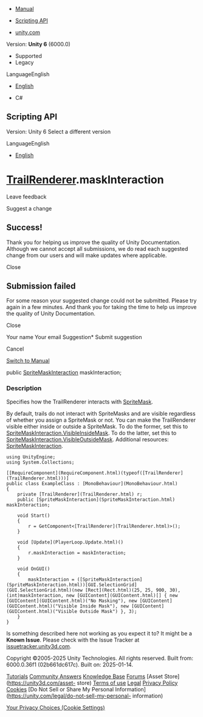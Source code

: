 [ ]()

  * [Manual](../Manual/index.html)
  * [Scripting API](../ScriptReference/index.html)

  * [unity.com](https://unity.com/)

Version: **Unity 6** (6000.0)

  * Supported
  * Legacy

LanguageEnglish

  * [English]()

  * C#

[ ](https://docs.unity3d.com)

## Scripting API

Version: Unity 6 Select a different version

LanguageEnglish

  * [English]()

#  [TrailRenderer](TrailRenderer.html).maskInteraction

Leave feedback

Suggest a change

## Success!

Thank you for helping us improve the quality of Unity Documentation. Although
we cannot accept all submissions, we do read each suggested change from our
users and will make updates where applicable.

Close

## Submission failed

For some reason your suggested change could not be submitted. Please <a>try
again</a> in a few minutes. And thank you for taking the time to help us
improve the quality of Unity Documentation.

Close

Your name Your email Suggestion* Submit suggestion

Cancel

[Switch to Manual](../Manual/class-TrailRenderer.html "Go to TrailRenderer
Component in the Manual")

public [SpriteMaskInteraction](SpriteMaskInteraction.html) maskInteraction;

### Description

Specifies how the TrailRenderer interacts with [SpriteMask](SpriteMask.html).

By default, trails do not interact with SpriteMasks and are visible regardless
of whether you assign a SpriteMask or not. You can make the TrailRenderer
visible either inside or outside a SpriteMask. To do the former, set this to
[SpriteMaskInteraction.VisibleInsideMask](SpriteMaskInteraction.VisibleInsideMask.html).
To do the latter, set this to
[SpriteMaskInteraction.VisibleOutsideMask](SpriteMaskInteraction.VisibleOutsideMask.html).
Additional resources: [SpriteMaskInteraction](SpriteMaskInteraction.html).

    
    
    using UnityEngine;
    using System.Collections;  
      
    [[RequireComponent](RequireComponent.html)(typeof([TrailRenderer](TrailRenderer.html)))]
    public class ExampleClass : [MonoBehaviour](MonoBehaviour.html)
    {
        private [TrailRenderer](TrailRenderer.html) r;
        public [SpriteMaskInteraction](SpriteMaskInteraction.html) maskInteraction;  
      
        void Start()
        {
            r = GetComponent<[TrailRenderer](TrailRenderer.html)>();
        }  
      
        void [Update](PlayerLoop.Update.html)()
        {
            r.maskInteraction = maskInteraction;
        }  
      
        void OnGUI()
        {
            maskInteraction = ([SpriteMaskInteraction](SpriteMaskInteraction.html))[GUI.SelectionGrid](GUI.SelectionGrid.html)(new [Rect](Rect.html)(25, 25, 900, 30), (int)maskInteraction, new [GUIContent](GUIContent.html)[] { new [GUIContent](GUIContent.html)("No Masking"), new [GUIContent](GUIContent.html)("Visible Inside Mask"), new [GUIContent](GUIContent.html)("Visible Outside Mask") }, 3);
        }
    }
    

Is something described here not working as you expect it to? It might be a
**Known Issue**. Please check with the Issue Tracker at
[issuetracker.unity3d.com](https://issuetracker.unity3d.com).

Copyright ©2005-2025 Unity Technologies. All rights reserved. Built from:
6000.0.36f1 (02b661dc617c). Built on: 2025-01-14.

[Tutorials](https://unity3d.com/learn) [Community
Answers](https://answers.unity3d.com) [Knowledge
Base](https://support.unity3d.com/hc/en-us)
[Forums](https://forum.unity3d.com) [Asset Store](https://unity3d.com/asset-
store) [Terms of use](https://docs.unity3d.com/Manual/TermsOfUse.html)
[Legal](https://unity.com/legal) [Privacy
Policy](https://unity.com/legal/privacy-policy)
[Cookies](https://unity.com/legal/cookie-policy) [Do Not Sell or Share My
Personal Information](https://unity.com/legal/do-not-sell-my-personal-
information)

[Your Privacy Choices (Cookie Settings)](javascript:void\(0\);)

